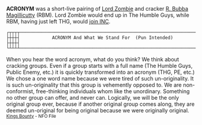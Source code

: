 **ACRONYM** was a short-live pairing of [Lord Zombie](/p/lord-zombie) and cracker [R. Bubba Magillicutty](r-budda-magillicutty) (RBM). Lord Zombie would end up in The Humble Guys, while RBM, having just left THG, would [join INC](/f/ae25546).

```
┌┬┬┬┬──────────────────────────────────────────────────────────────────────┬┬┬┬┐
├┼┼┼┤            ACRONYM And What We Stand For  (Pun Intended)             ├┼┼┼┤
└┴┴┴┴──────────────────────────────────────────────────────────────────────┴┴┴┴┘
```

When you hear the word acronym, what do you think?  We think about
cracking groups.  Even if a group starts with a full name (The Humble
Guys, Public Enemy, etc.) it is quickly transformed into an acronym
(THG, PE, etc.)  We chose a one word name because we were tired of such
un-originality.  It is such un-originality that this group is vehemently
opposed to.  We are non-conformist, free-thinking individuals whom like
the unordinary.  Something no other group can offer, and never can.
Logically, we will be the only original group ever, because if another
original group comes along, they are deemed un-original for being
original because we were originally original.
<small>[Kings Bounty](/f/b141a8) - NFO File</small>